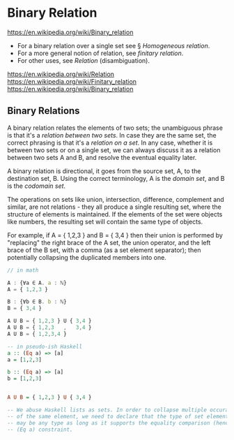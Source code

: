 # Binary Relation

https://en.wikipedia.org/wiki/Binary_relation

- For a binary relation over a single set see § *Homogeneous relation*.
- For a more general notion of relation, see *finitary relation*.
- For other uses, see *Relation* (disambiguation).

https://en.wikipedia.org/wiki/Relation
https://en.wikipedia.org/wiki/Finitary_relation
https://en.wikipedia.org/wiki/Binary_relation



## Binary Relations

A binary relation relates the elements of two sets; the unambiguous phrase is that it's a *relation between two sets*. In case they are the same set, the correct phrasing is that it's a *relation on a set*. In any case, whether it is between two sets or on a single set, we can always discuss it as a relation between two sets A and B, and resolve the eventual equality later.

A binary relation is directional, it goes from the source set, A, to the destination set, B. Using the correct terminology, A is the *domain set*, and B is the *codomain set*.

The operations on sets like union, intersection, difference, complement and similar, are not relations - they all produce a single resulting set, where the structure of elements is maintained. If the elements of the set were objects like numbers, the resulting set will contain the same type of objects.

For example, if A = { 1,2,3 } and B = { 3,4 } then their union is performed by "replacing" the right brace of the A set, the union operator, and the left brace of the B set, with a comma (as a set element separator); then potentially collapsing the duplicated members into one.

```js
// in math

A : {∀a ∈ A. a : ℕ}
A = { 1,2,3 }

B : {∀b ∈ B. b : ℕ}
B = { 3,4 }

A U B = { 1,2,3 } U { 3,4 }
A U B = { 1,2,3   ,   3,4 }
A U B = { 1,2,3,4 }
```

```hs
-- in pseudo-ish Haskell
a :: (Eq a) => [a]
a = [1,2,3]

b :: (Eq a) => [a]
b = [1,2,3]


A U B = { 1,2,3 } U { 3,4 }

-- We abuse Haskell lists as sets. In order to collapse multiple occurances
-- of the same element, we need to declare that the type of set elements, `a`,
-- may be any type as long as it supports the equality comparison (hence the
-- (Eq a) constraint.
```
